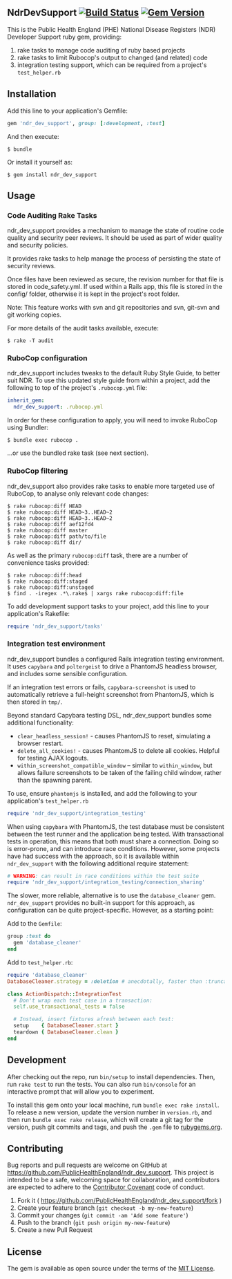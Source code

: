## NdrDevSupport [![Build Status](https://travis-ci.org/PublicHealthEngland/ndr_dev_support.svg?branch=master)](https://travis-ci.org/PublicHealthEngland/ndr_dev_support) [![Gem Version](https://badge.fury.io/rb/ndr_dev_support.svg)](https://badge.fury.io/rb/ndr_dev_support)

This is the Public Health England (PHE) National Disease Registers (NDR) Developer Support ruby gem,
providing:

1. rake tasks to manage code auditing of ruby based projects
2. rake tasks to limit Rubocop's output to changed (and related) code
3. integration testing support, which can be required from a project's `test_helper.rb`

## Installation

Add this line to your application's Gemfile:

```ruby
gem 'ndr_dev_support', group: [:development, :test]
```

And then execute:

    $ bundle

Or install it yourself as:

    $ gem install ndr_dev_support

## Usage

### Code Auditing Rake Tasks

ndr_dev_support provides a mechanism to manage the state of routine code quality and security peer reviews. It should be used as part of wider quality and security policies.

It provides rake tasks to help manage the process of persisting the state of security reviews.

Once files have been reviewed as secure, the revision number for that file is stored in code_safety.yml. If used within a Rails app, this file is stored in the config/ folder, otherwise it is kept in the project's root folder.

Note: This feature works with svn and git repositories and svn, git-svn and git working copies.

For more details of the audit tasks available, execute:

    $ rake -T audit

### RuboCop configuration

ndr_dev_support includes tweaks to the default Ruby Style Guide, to better suit NDR.
To use this updated style guide from within a project, add the following to top of the project's `.rubocop.yml` file:

```yaml
inherit_gem:
  ndr_dev_support: .rubocop.yml
```

In order for these configuration to apply, you will need to invoke RuboCop using Bundler:

```
$ bundle exec rubocop .
```
...or use the bundled rake task (see next section).

### RuboCop filtering

ndr_dev_support also provides rake tasks to enable more targeted use of RuboCop, to analyse only relevant code changes:
```
$ rake rubocop:diff HEAD
$ rake rubocop:diff HEAD~3..HEAD~2
$ rake rubocop:diff HEAD~3..HEAD~2
$ rake rubocop:diff aef12fd4
$ rake rubocop:diff master
$ rake rubocop:diff path/to/file
$ rake rubocop:diff dir/
```
As well as the primary `rubocop:diff` task, there are a number of convenience tasks provided:
```
$ rake rubocop:diff:head
$ rake rubocop:diff:staged
$ rake rubocop:diff:unstaged
$ find . -iregex .*\.rake$ | xargs rake rubocop:diff:file
```

To add development support tasks to your project, add this line to your application's Rakefile:

```ruby
require 'ndr_dev_support/tasks'
```

### Integration test environment

ndr_dev_support bundles a configured Rails integration testing environment. It uses `capybara` and `poltergeist` to drive a PhantomJS headless browser, and includes some sensible configuration.

If an integration test errors or fails, `capybara-screenshot` is used to automatically retrieve a full-height screenshot from PhantomJS, which is then stored in `tmp/`.

Beyond standard Capybara testing DSL, ndr_dev_support bundles some additional functionality:

* `clear_headless_session!` - causes PhantomJS to reset, simulating a browser restart.
* `delete_all_cookies!` - causes PhantomJS to delete all cookies. Helpful for testing AJAX logouts.
* `within_screenshot_compatible_window` – similar to `within_window`, but allows failure screenshots to be taken of the failing child window, rather than the spawning parent.

To use, ensure `phantomjs` is installed, and add the following to your application's `test_helper.rb`

```ruby
require 'ndr_dev_support/integration_testing'
```

When using `capybara` with PhantomJS, the test database must be consistent between the test runner and the application being tested. With transactional tests in operation, this means that both must share a connection. Doing so is error-prone, and can introduce race conditions. However, some projects have had success with the approach, so it is available within `ndr_dev_support` with the following additional require statement:

```ruby
# WARNING: can result in race conditions within the test suite
require 'ndr_dev_support/integration_testing/connection_sharing'
```

The slower, more reliable, alternative is to use the `database_cleaner` gem. `ndr_dev_support` provides no built-in support for this approach, as configuration can be quite project-specific. However, as a starting point:

Add to the `Gemfile`:

```ruby
group :test do
  gem 'database_cleaner'
end
```

Add to `test_helper.rb`:

```ruby
require 'database_cleaner'
DatabaseCleaner.strategy = :deletion # anecdotally, faster than :truncation for our projects

class ActionDispatch::IntegrationTest
  # Don't wrap each test case in a transaction:
  self.use_transactional_tests = false

  # Instead, insert fixtures afresh between each test:
  setup    { DatabaseCleaner.start }
  teardown { DatabaseCleaner.clean }
end
```

## Development

After checking out the repo, run `bin/setup` to install dependencies. Then, run `rake test` to run the tests. You can also run `bin/console` for an interactive prompt that will allow you to experiment.

To install this gem onto your local machine, run `bundle exec rake install`. To release a new version, update the version number in `version.rb`, and then run `bundle exec rake release`, which will create a git tag for the version, push git commits and tags, and push the `.gem` file to [rubygems.org](https://rubygems.org).

## Contributing

Bug reports and pull requests are welcome on GitHub at https://github.com/PublicHealthEngland/ndr_dev_support. This project is intended to be a safe, welcoming space for collaboration, and contributors are expected to adhere to the [Contributor Covenant](http://contributor-covenant.org) code of conduct.

1. Fork it ( https://github.com/PublicHealthEngland/ndr_dev_support/fork )
2. Create your feature branch (`git checkout -b my-new-feature`)
3. Commit your changes (`git commit -am 'Add some feature'`)
4. Push to the branch (`git push origin my-new-feature`)
5. Create a new Pull Request

## License

The gem is available as open source under the terms of the [MIT License](http://opensource.org/licenses/MIT).

